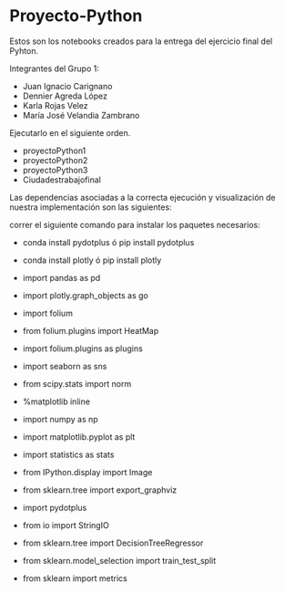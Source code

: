 # Proyecto-Python

Estos son los notebooks creados para la entrega del ejercicio final del Pyhton.


Integrantes del Grupo 1:

- Juan Ignacio Carignano 
- Dennier Agreda López 
- Karla Rojas Velez 
- María José Velandia Zambrano



Ejecutarlo en el siguiente orden.


- proyectoPython1
- proyectoPython2
- proyectoPython3
- Ciudadestrabajofinal

Las dependencias asociadas a la correcta ejecución y visualización de nuestra implementación son las siguientes:


correr el siguiente comando para instalar los paquetes necesarios: 

- conda install pydotplus ó pip install pydotplus
- conda install plotly  ó pip install plotly

- import pandas as pd
- import plotly.graph_objects as go
- import folium
- from folium.plugins import HeatMap
- import folium.plugins as plugins
- import seaborn as sns
- from scipy.stats import norm
- %matplotlib inline
- import numpy as np
- import matplotlib.pyplot as plt
- import statistics as stats
- from IPython.display import Image  
- from sklearn.tree import export_graphviz
- import pydotplus
- from io import StringIO
- from sklearn.tree import DecisionTreeRegressor 
- from sklearn.model_selection import train_test_split 
- from sklearn import metrics

